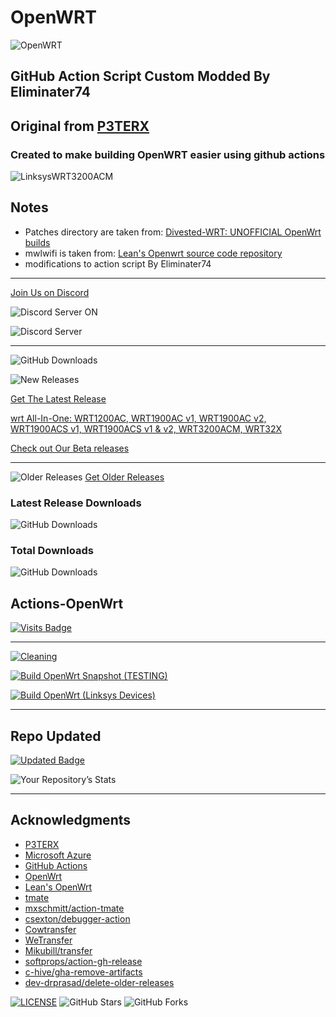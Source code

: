 # OpenWRT

![OpenWRT](images/2021/06/logo.png)

## GitHub Action Script Custom Modded By Eliminater74

## Original from [P3TERX](https://github.com/P3TERX/Actions-OpenWrt)

### Created to make building OpenWRT easier using github actions

![LinksysWRT3200ACM](images/2021/06/linksys-wrt3200acm.jpg)

## Notes

- Patches directory are taken from: [Divested-WRT: UNOFFICIAL OpenWrt builds](https://divested.dev/unofficial-openwrt-builds/mvebu-linksys/patches/)
- mwlwifi is taken from: [Lean's Openwrt source code repository](https://github.com/coolsnowwolf/lede/tree/master/package/kernel/mwlwifi)
- modifications to action script By Eliminater74

---

[Join Us on Discord][0b9719c2]

![Discord Server ON](https://img.shields.io/badge/Discord-877232316756418580?style=for-the-badge&logo=discord&logoColor=white)

![Discord Server](https://img.shields.io/discord/877232316756418580)

---

![GitHub Downloads](https://img.shields.io/github/release-date/DevOpenWRT-Router/Action_OpenWRT_AutoBuild_Linksys_Devices?style=plastic)

![New Releases](images/2021/09/new-releases.png)

[Get The Latest Release][a6e54f9f]

[wrt All-In-One: WRT1200AC, WRT1900AC v1, WRT1900AC v2, WRT1900ACS v1, WRT1900ACS v1 & v2, WRT3200ACM, WRT32X ][307783dd]

[Check out Our Beta releases](https://https://github.com/DevOpenWRT-Router/Action_OpenWRT_AutoBuild_Linksys_Devices-TEST/releases)

---

![Older Releases](images/2021/09/older-releases.png)
[Get Older Releases][48fb9c00]

### Latest Release Downloads

![GitHub Downloads](https://img.shields.io/github/downloads/DevOpenWRT-Router/Action_OpenWRT_AutoBuild_Linksys_Devices/latest/total?style=for-the-badge)

### Total Downloads

![GitHub Downloads](https://img.shields.io/github/downloads/DevOpenWRT-Router/Action_OpenWRT_AutoBuild_Linksys_Devices/total?style=for-the-badge)

## Actions-OpenWrt

[![Visits Badge](https://badges.pufler.dev/visits/DevOpenWRT-Router/Action_OpenWRT_AutoBuild_Linksys_Devices)](https://badges.pufler.dev)

---

[![Cleaning](https://github.com/DevOpenWRT-Router/Action_OpenWRT_AutoBuild_Linksys_Devices/actions/workflows/cleanup.yml/badge.svg)](https://github.com/DevOpenWRT-Router/Action_OpenWRT_AutoBuild_Linksys_Devices/actions/workflows/cleanup.yml)

[![Build OpenWrt Snapshot (TESTING)](https://github.com/DevOpenWRT-Router/Action_OpenWRT_AutoBuild_Linksys_Devices/actions/workflows/build-openwrt-snapshot.yml/badge.svg)](https://github.com/DevOpenWRT-Router/Action_OpenWRT_AutoBuild_Linksys_Devices/actions/workflows/build-openwrt-snapshot.yml)

[![Build OpenWrt (Linksys Devices)](https://github.com/DevOpenWRT-Router/Action_OpenWRT_AutoBuild_Linksys_Devices/actions/workflows/build-openwrt.yml/badge.svg)](https://github.com/DevOpenWRT-Router/Action_OpenWRT_AutoBuild_Linksys_Devices/actions/workflows/build-openwrt.yml)

---

## Repo Updated

[![Updated Badge](https://badges.pufler.dev/updated/DevOpenWRT-Router/Action_OpenWRT_AutoBuild_Linksys_Devices)](https://badges.pufler.dev)

![Your Repository’s Stats](https://github-readme-stats.vercel.app/api?username=Eliminater74&show_icons=true)

---

## Acknowledgments

- [P3TERX](https://github.com/P3TERX/Actions-OpenWrt)
- [Microsoft Azure](https://azure.microsoft.com)
- [GitHub Actions](https://github.com/features/actions)
- [OpenWrt](https://github.com/openwrt/openwrt)
- [Lean's OpenWrt](https://github.com/coolsnowwolf/lede)
- [tmate](https://github.com/tmate-io/tmate)
- [mxschmitt/action-tmate](https://github.com/mxschmitt/action-tmate)
- [csexton/debugger-action](https://github.com/csexton/debugger-action)
- [Cowtransfer](https://cowtransfer.com)
- [WeTransfer](https://wetransfer.com/)
- [Mikubill/transfer](https://github.com/Mikubill/transfer)
- [softprops/action-gh-release](https://github.com/softprops/action-gh-release)
- [c-hive/gha-remove-artifacts](https://github.com/c-hive/gha-remove-artifacts)
- [dev-drprasad/delete-older-releases](https://github.com/dev-drprasad/delete-older-releases)

[![LICENSE](https://img.shields.io/github/license/mashape/apistatus.svg?style=flat-square&label=License)](https://github.com/DevOpenWRT-Router/Actions_Build-00_LinksysWRT3200ACM-Private/blob/master/LICENSE) ![GitHub Stars](https://img.shields.io/github/stars/DevOpenWRT-Router/Actions_Build-00_LinksysWRT3200ACM-Private.svg?style=flat-square&label=Stars&logo=github) ![GitHub Forks](https://img.shields.io/github/forks/DevOpenWRT-Router/Actions_Build-00_LinksysWRT3200ACM-Private.svg?style=flat-square&label=Forks&logo=github)

[0b9719c2]: https://discord.gg/png5rqZk
[307783dd]: https://github.com/DevOpenWRT-Router/Action_OpenWRT_AutoBuild_Linksys_Devices/releases?q=wrtMulti&expanded=true
[a6e54f9f]: https://github.com/DevOpenWRT-Router/Action_OpenWRT_AutoBuild_Linksys_Devices/releases/latest
[48fb9c00]: https://github.com/DevOpenWRT-Router/Action_OpenWRT_AutoBuild_Linksys_Devices/releases
